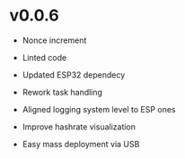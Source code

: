 # v0.0.6
- Nonce increment
- Linted code
- Updated ESP32 dependecy
- Rework task handling
- Aligned logging system level to ESP ones

- Improve hashrate visualization
- Easy mass deployment via USB
